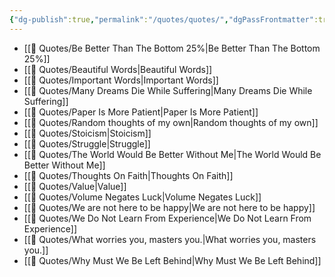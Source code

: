 ```yaml
---
{"dg-publish":true,"permalink":"/quotes/quotes/","dgPassFrontmatter":true,"noteIcon":"3","created":"2023-11-14T21:08:39.700+05:30","updated":"2023-12-12T23:34:39.409+05:30"}
---
```



- [[📰 Quotes/Be Better Than The Bottom 25%\|Be Better Than The Bottom 25%]]
- [[📰 Quotes/Beautiful Words\|Beautiful Words]]
- [[📰 Quotes/Important Words\|Important Words]]
- [[📰 Quotes/Many Dreams Die While Suffering\|Many Dreams Die While Suffering]]
- [[📰 Quotes/Paper Is More Patient\|Paper Is More Patient]]
- [[📰 Quotes/Random thoughts of my own\|Random thoughts of my own]]
- [[📰 Quotes/Stoicism\|Stoicism]]
- [[📰 Quotes/Struggle\|Struggle]]
- [[📰 Quotes/The World Would Be Better Without Me\|The World Would Be Better Without Me]]
- [[📰 Quotes/Thoughts On Faith\|Thoughts On Faith]]
- [[📰 Quotes/Value\|Value]]
- [[📰 Quotes/Volume Negates Luck\|Volume Negates Luck]]
- [[📰 Quotes/We are not here to be happy\|We are not here to be happy]]
- [[📰 Quotes/We Do Not Learn From Experience\|We Do Not Learn From Experience]]
- [[📰 Quotes/What worries you, masters you.\|What worries you, masters you.]]
- [[📰 Quotes/Why Must We Be Left Behind\|Why Must We Be Left Behind]]

